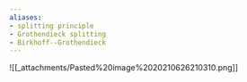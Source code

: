 ```yaml
---
aliases:
- splitting principle
- Grothendieck splitting
- Birkhoff--Grothendieck
---
```















![[_attachments/Pasted%20image%2020210626210310.png]]
